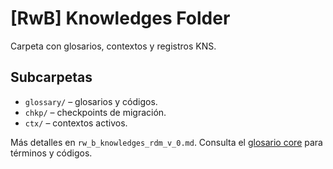# [RwB] Knowledges Folder

Carpeta con glosarios, contextos y registros KNS.

## Subcarpetas
- `glossary/` – glosarios y códigos.
- `chkp/` – checkpoints de migración.
- `ctx/` – contextos activos.

Más detalles en `rw_b_knowledges_rdm_v_0.md`.
Consulta el [glosario core](glossary/rw_b_glosario_code_v_0_core.md) para términos y códigos.
